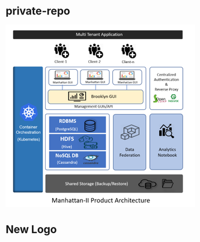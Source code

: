 # private-repo

![test](https://github.com/anshuman199/test_repo/blob/master/images/architecture-of-manhattan.png?raw=true)

# New Logo
